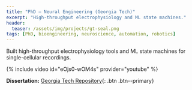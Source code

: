 ```yaml
---
title: "PhD — Neural Engineering (Georgia Tech)"
excerpt: "High-throughput electrophysiology and ML state machines."
header:
  teaser: /assets/img/projects/gt-seal.png
tags: [PhD, bioengineering, neuroscience, automation, robotics]
---
```


Built high-throughput electrophysiology tools and ML state machines for single-cellular recordings.

{% include video id="eOjs0-wOM4s" provider="youtube" %}

**Dissertation:** [Georgia Tech Repository](https://repository.gatech.edu/entities/publication/640bef49-75ce-4675-b4e8-d253a55f2b8b){: .btn .btn--primary}
